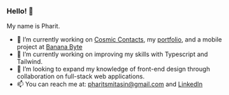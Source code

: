 ### Hello! 👋

My name is Pharit.

- 🔭 I’m currently working on [Cosmic Contacts](https://github.com/CoderSolian/Cosmic-Contacts), my [portfolio](https://www.smitasin.dev/), and a mobile project at [Banana Byte](https://github.com/Banana-Byte-LLC)
- 🌱 I’m currently working on improving my skills with Typescript and Tailwind. 
- 👯 I’m looking to expand my knowledge of front-end design through collaboration on full-stack web applications.
- 📫 You can reach me at: [pharitsmitasin@gmail.com](mailto:pharitsmitasin@gmail.com) and [LinkedIn](https://www.linkedin.com/in/pharit/)
